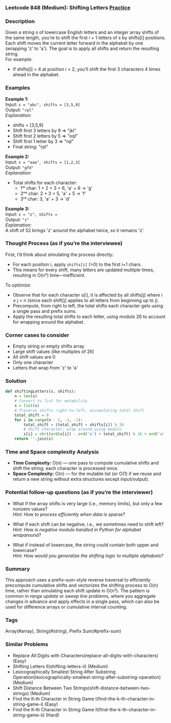 ### Leetcode 848 (Medium): Shifting Letters [Practice](https://leetcode.com/problems/shifting-letters)

### Description  
Given a string s of lowercase English letters and an integer array shifts of the same length, you’re to shift the first i + 1 letters of s by shifts[i] positions. Each shift moves the current letter forward in the alphabet by one (wrapping 'z' to 'a'). The goal is to apply all shifts and return the resulting string.  
For example:  
- If shifts[i] = 4 at position i = 2, you’ll shift the first 3 characters 4 times ahead in the alphabet.

### Examples  

**Example 1:**  
Input: `s = "abc", shifts = [3,5,9]`  
Output: `"rpl"`  
*Explanation:*
- shifts = [3,5,9]
- Shift first 3 letters by 9 ⇒ "jkl"
- Shift first 2 letters by 5 ⇒ "oql"
- Shift first 1 letter by 3 ⇒ "rql"
- Final string: "rpl"

**Example 2:**  
Input: `s = "aaa", shifts = [1,2,3]`  
Output: `"gfd"`  
*Explanation:*
- Total shifts for each character:  
  - 1ˢᵗ char: 1 + 2 + 3 = 6, 'a' + 6 → 'g'
  - 2ⁿᵈ char: 2 + 3 = 5, 'a' + 5 → 'f'
  - 3ʳᵈ char: 3, 'a' + 3 → 'd'

**Example 3:**  
Input: `s = "z", shifts = `  
Output: `"z"`  
*Explanation:*  
A shift of 52 brings 'z' around the alphabet twice, so it remains 'z'.

### Thought Process (as if you’re the interviewee)  
First, I’d think about simulating the process directly:  
- For each position i, apply `shifts[i]` (>0) to the first i+1 chars.  
- This means for every shift, many letters are updated multiple times, resulting in O(n²) time—inefficient.

To optimize:
- Observe that for each character s[i], it is affected by all shifts[j] where i ≤ j < n (since each shift[j] applies to all letters from beginning up to j).
- Precompute, from right to left, the total shifts each character gets using a single pass and prefix sums.
- Apply the resulting total shifts to each letter, using modulo 26 to account for wrapping around the alphabet.

### Corner cases to consider  
- Empty string or empty shifts array  
- Large shift values (like multiples of 26)  
- All shift values are 0  
- Only one character  
- Letters that wrap from 'z' to 'a'

### Solution

```python
def shiftingLetters(s, shifts):
    n = len(s)
    # Convert to list for mutability
    s = list(s)
    # Traverse shifts right-to-left, accumulating total shift
    total_shift = 0
    for i in range(n - 1, -1, -1):
        total_shift = (total_shift + shifts[i]) % 26
        # Shift character, wrap around using modulo
        s[i] = chr((ord(s[i]) - ord('a') + total_shift) % 26 + ord('a'))
    return ''.join(s)
```

### Time and Space complexity Analysis  

- **Time Complexity:** O(n) — one pass to compute cumulative shifts and shift the string; each character is processed once.
- **Space Complexity:** O(n) — for the mutable list (or O(1) if we reuse and return a new string without extra structures except input/output).

### Potential follow-up questions (as if you’re the interviewer)  

- What if the array shifts is very large (i.e., memory limits), but only a few nonzero values?  
  *Hint: How to process efficiently when data is sparse?*

- What if each shift can be negative, i.e., we sometimes need to shift left?  
  *Hint: How is negative modulo handled in Python for alphabet wraparound?*

- What if instead of lowercase, the string could contain both upper and lowercase?  
  *Hint: How would you generalize the shifting logic to multiple alphabets?*

### Summary
This approach uses a prefix-sum-style reverse traversal to efficiently precompute cumulative shifts and vectorizes the shifting process to O(n) time, rather than simulating each shift update in O(n²). The pattern is common in *range update* or *sweep line* problems, where you aggregate changes in advance and apply effects in a single pass, which can also be used for difference arrays or cumulative interval counting.

### Tags
Array(#array), String(#string), Prefix Sum(#prefix-sum)

### Similar Problems
- Replace All Digits with Characters(replace-all-digits-with-characters) (Easy)
- Shifting Letters II(shifting-letters-ii) (Medium)
- Lexicographically Smallest String After Substring Operation(lexicographically-smallest-string-after-substring-operation) (Medium)
- Shift Distance Between Two Strings(shift-distance-between-two-strings) (Medium)
- Find the K-th Character in String Game I(find-the-k-th-character-in-string-game-i) (Easy)
- Find the K-th Character in String Game II(find-the-k-th-character-in-string-game-ii) (Hard)
